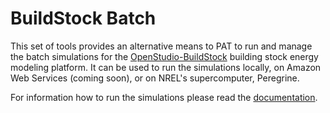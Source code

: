 # BuildStock Batch

This set of tools provides an alternative means to PAT to run and manage the batch
simulations for the
[OpenStudio-BuildStock](https://github.com/NREL/OpenStudio-BuildStock)
building stock energy modeling platform. It can be used to run the
simulations locally, on Amazon Web Services (coming soon), or on NREL's
supercomputer, Peregrine.

For information how to run the simulations please read the [documentation](http://buildstock-batch.s3-website-us-west-2.amazonaws.com/).